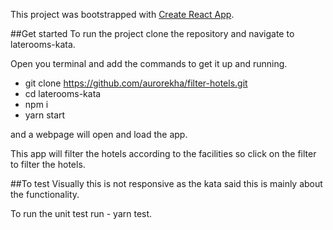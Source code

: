 This project was bootstrapped with [Create React App](https://github.com/facebook/create-react-app).

##Get started
To run the project clone the repository and navigate to laterooms-kata.

Open you terminal and add the commands to get it up and running.
  - git clone https://github.com/aurorekha/filter-hotels.git
  - cd laterooms-kata
  - npm i
  - yarn start

and a webpage will open and load the app.

This app will filter the hotels according to the facilities so click on the filter
to filter the hotels.

##To test
Visually this is not responsive as the kata said this is mainly about the functionality.

To run the unit test run - yarn test.
